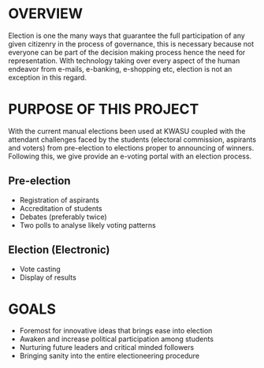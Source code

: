 # OVERVIEW
Election is one the many ways that guarantee the full participation of any given citizenry in the process of governance, this is necessary because not everyone can be part of the decision making process hence the need for representation. With technology taking over every aspect of the human endeavor from e-mails, e-banking, e-shopping etc, election is not an exception in this regard.

# PURPOSE OF THIS PROJECT
With the current manual elections been used at KWASU coupled with the attendant challenges faced by the students (electoral commission, aspirants and voters) from pre-election to elections proper to announcing of winners.
Following this, we give provide an e-voting portal with an election process.
## Pre-election
* Registration of aspirants
* Accreditation of students
* Debates (preferably twice)
* Two polls to analyse likely voting patterns
## Election (Electronic)
* Vote casting
* Display of results

# GOALS
* Foremost for innovative ideas that brings ease into election
* Awaken and increase political participation among students
* Nurturing future leaders and critical minded followers
* Bringing sanity into the entire electioneering procedure
